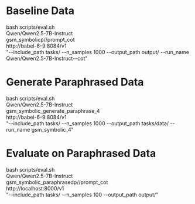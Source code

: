 
# Baseline Data
bash scripts/eval.sh \
    Qwen/Qwen2.5-7B-Instruct \
    gsm_symbolicp//prompt_cot \
    http://babel-6-9:8084/v1 \
    "--include_path tasks/ --n_samples 1000 --output_path output/ --run_name Qwen/Qwen2.5-7B-Instruct--cot"

# Generate Paraphrased Data
bash scripts/eval.sh \
    Qwen/Qwen2.5-7B-Instruct \
    gsm_symbolic_generate_paraphrase_4 \
    http://babel-6-9:8084/v1 \
    "--include_path tasks/ --n_samples 1000 --output_path tasks/data/ --run_name gsm_symbolic_4"

# Evaluate on Paraphrased Data
bash scripts/eval.sh \
    Qwen/Qwen2.5-7B-Instruct \
    gsm_symbolic_paraphrasedp//prompt_cot \
    http://localhost:8000/v1 \
    "--include_path tasks/ --n_samples 100 --output_path output/"

